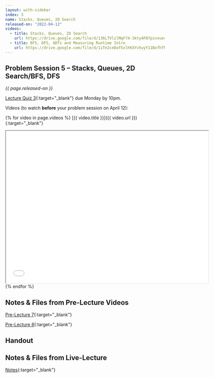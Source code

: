 ```yaml
---
layout: with-sidebar
index: 5
name: Stacks, Queues, 2D Search
released-on: "2022-04-12"
videos:
  - title: Stacks, Queues, 2D Search
    url: https://drive.google.com/file/d/136LTVlzlMqF74-3kty4FN7pinvue4oQD
  - title: BFS, DFS, ADTs and Measuring Runtime Intro
    url: https://drive.google.com/file/d/1iTe2ceDaf5xlhKXYvhuyY11BofhfNzqH
---
```


## Problem Session 5 – Stacks, Queues, 2D Search/BFS, DFS	

_{{ page.released-on }}_

[Lecture Quiz 3](https://www.gradescope.com/courses/381276/assignments/1983520/){:target="_blank"} due Monday by 10pm.

Videos (to watch **before** your problem session on April 12):

{% for video in page.videos %}
[{{ video.title }}]({{ video.url }}){:target="_blank"}

<iframe src="{{ video.url }}/preview" width="640" height="480" allow="autoplay"></iframe>
{% endfor %}

## Notes & Files from Pre-Lecture Videos

[Pre-Lecture 7](https://github.com/ucsd-cse12-sp22/ucsd-cse12-sp22.github.io/tree/main/_pre-lectures/lecture-06){:target="_blank"}

[Pre-Lecture 8](https://github.com/ucsd-cse12-sp22/ucsd-cse12-sp22.github.io/tree/main/_pre-lectures/lecture-06){:target="_blank"}

## Handout


## Notes & Files from Live-Lecture

[Notes](https://github.com/ucsd-cse12-sp22/ucsd-cse12-sp22.github.io/tree/main/_lectures/lecture-05){:target="_blank"}

